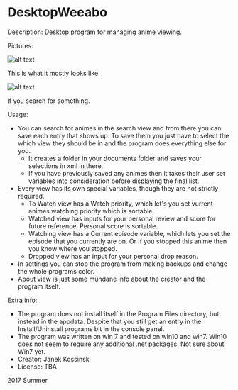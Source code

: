 # DesktopWeeabo
Description: Desktop program for managing anime viewing.

Pictures:

![alt text](https://www.upload.ee/image/7184980/nosearch.jpg)

This is what it mostly looks like.

![alt text](https://www.upload.ee/image/7184985/withsearch.jpg)

If you search for something.

Usage:
  * You can search for animes in the search view and from there you can save each entry that shows up. To save them you just have to select the which view they should be in and the program does everything else for you.
    * It creates a folder in your documents folder and saves your selections in xml in there.
    * If you have previously saved any animes then it takes their user set variables into consideration before displaying the final list.
  * Every view has its own special variables, though they are not strictly required.
    * To Watch view has a Watch priority, which let's you set vurrent animes watching priority which is sortable.
    * Watched view has inputs for your personal review and score for future reference. Personal score is sortable.
    * Watching view has a Current episode variable, which lets you set the episode that you currently are on. Or if you stopped this anime then you know where you stopped.
    * Dropped view has an input for your personal drop reason.
  * In settings you can stop the program from making backups and change the whole programs color.
  * About view is just some mundane info about the creator and the program itself.
  
Extra info:
  * The program does not install itself in the Program Files directory, but instead in the appdata. Despite that you still get an entry in the Install/Uninstall programs bit in the console panel.
  * The program was written on win 7 and tested on win10 and win7. Win10 does not seem to require any additional .net packages. Not sure about Win7 yet.
  * Creator: Janek Kossinski
  * License: TBA

2017 Summer
